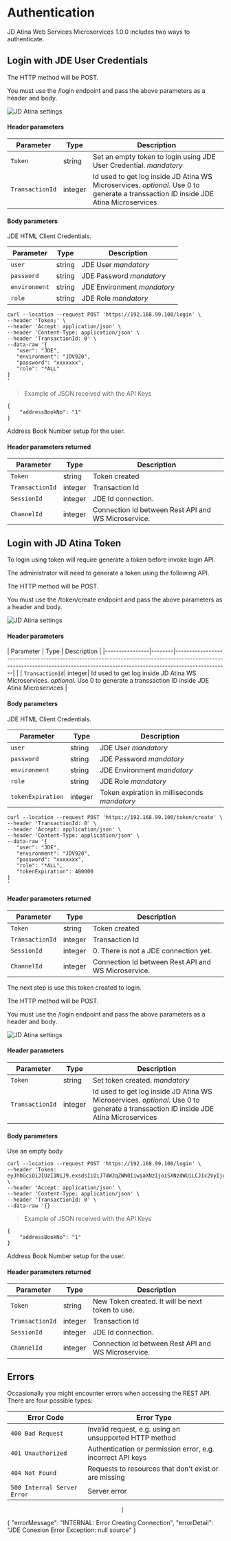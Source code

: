 # Authentication #

JD Atina Web Services Microservices 1.0.0 includes two ways to authenticate.

## Login with JDE User Credentials ##

The HTTP method will be POST.

You must use the /login endpoint and pass the above parameters as a header and body.

![JD Atina settings](images/atina_login_jde_cred.png)


#### Header parameters ####

|   Parameter    |  Type  |                                                                                  Description                                                                                  |
|----------------|--------|-------------------------------------------------------------------------------------------------------------------------------------------------------------------------------|
| `Token`        | string | Set an empty token to login using JDE User Credential. <i class="label label-info">mandatory</i>                                                                                                                       |
| `TransactionId`| integer| Id used to get log inside JD Atina WS Microservices. <i class="label label-info">optional</i>. Use 0 to generate a transsaction ID inside JDE Atina Microservices                                                                       |

#### Body parameters ####

JDE HTML Client Credentials.

|   Parameter    |  Type  |                                                                                  Description                                                                                  |
|----------------|--------|-------------------------------------------------------------------------------------------------------------------------------------------------------------------------------|
| `user`         | string  | JDE User <i class="label label-info">mandatory</i>                                                                                                                       |
| `password`     | string  | JDE Password <i class="label label-info">mandatory</i>               
| `environment`  | string  | JDE Environment <i class="label label-info">mandatory</i>               
| `role`		 | string  | JDE Role <i class="label label-info">mandatory</i>            


```cURL  
curl --location --request POST 'https://192.168.99.100/login' \
--header 'Token;' \
--header 'Accept: application/json' \
--header 'Content-Type: application/json' \
--header 'TransactionId: 0' \
--data-raw '{
   "user": "JDE",
   "environment": "JDV920",
   "password": "xxxxxxx",
   "role": "*ALL"
}
'
``` 
   
> Example of JSON received with the API Keys

```
{
    "addressBookNo": "1"
}
```

Address Book Number setup for the user.

#### Header parameters returned ####

|   Parameter    |  Type  |                                                                                  Description                                                                                  |
|----------------|--------|-------------------------------------------------------------------------------------------------------------------------------------------------------------------------------|
| `Token`        | string | Token created                                                                                                            |
| `TransactionId`| integer| Transaction Id
| `SessionId`    | integer| JDE Id connection.
| `ChannelId`    | integer| Connection Id between Rest API and WS Microservice.


## Login with JD Atina Token ##

To login using token will require generate a token before invoke login API.

The administrator will need to generate a token using the following API.

The HTTP method will be POST.

You must use the /token/create endpoint and pass the above parameters as a header and body.

![JD Atina settings](images/atina_create_token.png)


#### Header parameters ####

|   Parameter    |  Type  |                                                                                  Description                                                                                  |
|----------------|--------|-------------------------------------------------------------------------------------------------------------------------------------------------------------------------------|                                                                                                                      |
| `TransactionId`| integer| Id used to get log inside JD Atina WS Microservices. <i class="label label-info">optional</i>. Use 0 to generate a transsaction ID inside JDE Atina Microservices                                                                       |

#### Body parameters ####

JDE HTML Client Credentials.

|   Parameter    |  Type  |                                                                                  Description                                                                                  |
|----------------|--------|-------------------------------------------------------------------------------------------------------------------------------------------------------------------------------|
| `user`            | string  | JDE User <i class="label label-info">mandatory</i>                                                                                                                       |
| `password`        | string  | JDE Password <i class="label label-info">mandatory</i>               
| `environment`     | string  | JDE Environment <i class="label label-info">mandatory</i>               
| `role`            | string  | JDE Role <i class="label label-info">mandatory</i>          
| `tokenExpiration`	| integer | Token expiration in milliseconds <i class="label label-info">mandatory</i>   


```cURL  
curl --location --request POST 'https://192.168.99.100/token/create' \
--header 'TransactionId: 0' \
--header 'Accept: application/json' \
--header 'Content-Type: application/json' \
--data-raw '{
   "user": "JDE",
   "environment": "JDV920",
   "password": "xxxxxxx",
   "role": "*ALL",
   "tokenExpiration": 480000
}
'
```


#### Header parameters returned ####

|   Parameter    |  Type  |                                                                                  Description                                                                                  |
|----------------|--------|-------------------------------------------------------------------------------------------------------------------------------------------------------------------------------|
| `Token`        | string | Token created                                                                                                            |
| `TransactionId`| integer| Transaction Id
| `SessionId`    | integer| 0. There is not a JDE connection yet.
| `ChannelId`    | integer| Connection Id between Rest API and WS Microservice.


The next step is use this token created to login.

The HTTP method will be POST.

You must use the /login endpoint and pass the above parameters as a header and body.

![JD Atina settings](images/atina_login_token.png)

#### Header parameters ####

|   Parameter    |  Type  |                                                                                  Description                                                                                  |
|----------------|--------|-------------------------------------------------------------------------------------------------------------------------------------------------------------------------------|
| `Token`        | string | Set token created. <i class="label label-info">mandatory</i>                                                                                                                       |
| `TransactionId`| integer| Id used to get log inside JD Atina WS Microservices. <i class="label label-info">optional</i>. Use 0 to generate a transsaction ID inside JDE Atina Microservices                                                                       |

#### Body parameters ####

Use an empty body
      

```cURL  
curl --location --request POST 'https://192.168.99.100/login' \
--header 'Token: eyJhbGciOiJIUzI1NiJ9.exsdsIiOiJTdWJqZWN0IiwiaXNzIjoiSXNzdWUiLCJ1c2VyIjoiSkRdW52aXJvbm1lbnQiOiJKRFY5MjAiLCJyb2xlIjdlc3Npb25JZCI6MTkwOTg5MDEzOSwiZXhwIjoxNjM5NDA3ODczfQ.YuUXk1R60YIicZjfFp9W3px_4bIpIrHSvUIYqChSxOc' \
--header 'Accept: application/json' \
--header 'Content-Type: application/json' \
--header 'TransactionId: 0' \
--data-raw '{}
``` 
   
> Example of JSON received with the API Keys

```
{
    "addressBookNo": "1"
}
```

Address Book Number setup for the user.

#### Header parameters returned ####

|   Parameter    |  Type  |                                                                                  Description                                                                                  |
|----------------|--------|-------------------------------------------------------------------------------------------------------------------------------------------------------------------------------|
| `Token`        | string | New Token created. It will be next token to use.                                                                                                           |
| `TransactionId`| integer| Transaction Id
| `SessionId`    | integer| JDE Id connection.
| `ChannelId`    | integer| Connection Id between Rest API and WS Microservice.


## Errors ##

Occasionally you might encounter errors when accessing the REST API. There are four possible types:

| Error Code                  | Error Type                                                  |
|-----------------------------|-------------------------------------------------------------|
| `400 Bad Request`           | Invalid request, e.g. using an unsupported HTTP method      |
| `401 Unauthorized`          | Authentication or permission error, e.g. incorrect API keys |
| `404 Not Found`             | Requests to resources that don't exist or are missing       |
| `500 Internal Server Error` | Server error       


                                         |
 
{
    "errorMessage": "INTERNAL: Error Creating Connection",
    "errorDetail": "JDE Conexion Error Exception: null source"
}

 
 

